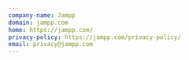 ```yaml
---
company-name: Jampp
domain: jampp.com
home: https://jampp.com/
privacy-policy: https://jampp.com/privacy-policy/
email: privacy@jampp.com
---
```




